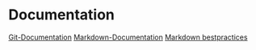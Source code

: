 # Documentation
[Git-Documentation](https://git-scm.com/doc)
[Markdown-Documentation](https://guides.github.com/features/mastering-markdown)
[Markdown bestpractices](https://www.markdownguide.org/basic-syntax/)
